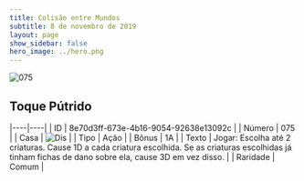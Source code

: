 ```yaml
---
title: Colisão entre Mundos
subtitle: 8 de novembro de 2019
layout: page
show_sidebar: false
hero_image: ../hero.png
---
```


![075](https://cdn.keyforgegame.com/media/card_front/pt/452_075_H9QPH3CR96QW_pt.png)

## Toque Pútrido

|----|----|
| ID | 8e70d3ff-673e-4b16-9054-92638e13092c |
| Número | 075 |
| Casa | ![Dis](https://archonarcana.com/images/thumb/e/e8/Dis.png/22px-Dis.png "Dis") |
| Tipo | Ação |
| Bônus | 1A |
| Texto | Jogar: Escolha até 2 criaturas. Cause 1D a cada criatura escolhida. Se as criaturas escolhidas já tinham fichas de dano sobre ela, cause 3D em vez disso. |
| Raridade | Comum |

